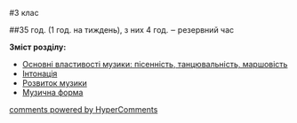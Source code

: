 <div id="hypercomments_widget" class="js-hypercomments-widget invisible"></div>


#3 клас 


##35 год. (1 год. на тиждень), з них 4 год. ‒ резервний час

<p><b>Зміст розділу:</b></p>
<ul type="disc">
<li><a href="https://edera.gitbooks.io/mon-music/content/3/osnovni_vlastyvosti_muzyky.html">Основні властивості музики: пісенність, танцювальність, маршовість</a></li>
<li><a href="https://edera.gitbooks.io/mon-music/content/3/intonatsiia.html">Інтонація</a></li>
<li><a href="https://edera.gitbooks.io/mon-music/content/3/rozvytok_muzyky.html">Розвиток музики</a></li>
<li><a href="https://edera.gitbooks.io/mon-music/content/3/muzychna_forma.html">Музична форма</a></li>
</ul>

<div class="js-hypercomments-container">
    <a href="http://hypercomments.com" class="hc-link" title="comments widget">comments powered by HyperComments</a>
</div>